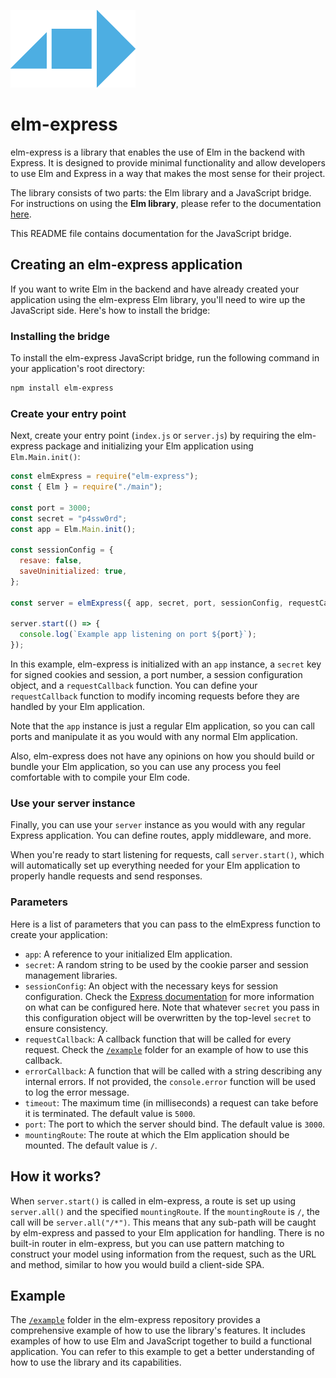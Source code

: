 ![elm-express](https://raw.githubusercontent.com/eberfreitas/elm-express/main/elm-express.png)
# elm-express

elm-express is a library that enables the use of Elm in the backend with Express. It is designed to provide minimal
functionality and allow developers to use Elm and Express in a way that makes the most sense for their project.

The library consists of two parts: the Elm library and a JavaScript bridge. For instructions on using the
**Elm library**, please refer to the documentation
[here](https://package.elm-lang.org/packages/eberfreitas/elm-express/latest/Express).

This README file contains documentation for the JavaScript bridge.

## Creating an elm-express application

If you want to write Elm in the backend and have already created your application using the elm-express Elm library,
you'll need to wire up the JavaScript side. Here's how to install the bridge:

### Installing the bridge

To install the elm-express JavaScript bridge, run the following command in your application's root directory:

```bash
npm install elm-express
```

### Create your entry point

Next, create your entry point (`index.js` or `server.js`) by requiring the elm-express package and initializing your
Elm application using `Elm.Main.init()`:

```js
const elmExpress = require("elm-express");
const { Elm } = require("./main");

const port = 3000;
const secret = "p4ssw0rd";
const app = Elm.Main.init();

const sessionConfig = {
  resave: false,
  saveUninitialized: true,
};

const server = elmExpress({ app, secret, port, sessionConfig, requestCallback });

server.start(() => {
  console.log(`Example app listening on port ${port}`);
});
```

In this example, elm-express is initialized with an `app` instance, a `secret` key for signed cookies and session, a
port number, a session configuration object, and a `requestCallback` function. You can define your `requestCallback`
function to modify incoming requests before they are handled by your Elm application.

Note that the `app` instance is just a regular Elm application, so you can call ports and manipulate it as you would
with any normal Elm application.

Also, elm-express does not have any opinions on how you should build or bundle your Elm application, so you can use
any process you feel comfortable with to compile your Elm code.

### Use your server instance

Finally, you can use your `server` instance as you would with any regular Express application. You can define routes,
apply middleware, and more.

When you're ready to start listening for requests, call `server.start()`, which will automatically set up everything
needed for your Elm application to properly handle requests and send responses.

### Parameters

Here is a list of parameters that you can pass to the elmExpress function to create your application:

- `app`: A reference to your initialized Elm application.
- `secret`: A random string to be used by the cookie parser and session management libraries.
- `sessionConfig`: An object with the necessary keys for session configuration. Check the
  [Express documentation](http://expressjs.com/en/resources/middleware/session.html) for more information on what
  can be configured here. Note that whatever `secret` you pass in this configuration object will be overwritten by the
  top-level `secret` to ensure consistency.
- `requestCallback`: A callback function that will be called for every request. Check the
  [`/example`](https://github.com/eberfreitas/elm-express/tree/main/example) folder for an example of how to use this
  callback.
- `errorCallback`: A function that will be called with a string describing any internal errors. If not provided, the
  `console.error` function will be used to log the error message.
- `timeout`: The maximum time (in milliseconds) a request can take before it is terminated. The default value is `5000`.
- `port`: The port to which the server should bind. The default value is `3000`.
- `mountingRoute`: The route at which the Elm application should be mounted. The default value is `/`.

## How it works?

When `server.start()` is called in elm-express, a route is set up using `server.all()` and the specified
`mountingRoute`. If the `mountingRoute` is `/`, the call will be `server.all("/*")`. This means that any sub-path will
be caught by elm-express and passed to your Elm application for handling. There is no built-in router in
elm-express, but you can use pattern matching to construct your model using information from the request, such as the
URL and method, similar to how you would build a client-side SPA.

## Example

The [`/example`](https://github.com/eberfreitas/elm-express/tree/main/example) folder in the elm-express repository
provides a comprehensive example of how to use the library's features. It includes examples of how to use Elm and
JavaScript together to build a functional application. You can refer to this example to get a better understanding of
how to use the library and its capabilities.